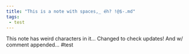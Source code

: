```yaml
---
title: "This is a note with spaces,_ éh? !@$-.md"
tags:
 - test
---
```

This note has weird characters in it&hellip;
Changed to check updates! And w/ comment appended&hellip;
#test
<!-- Modified 2024-03-23:17:20:58 -->
